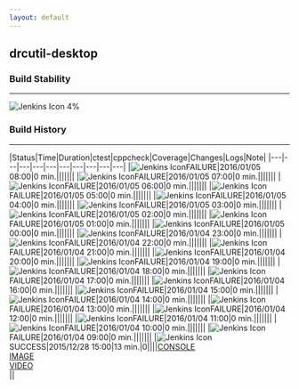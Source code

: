 ```yaml
---
layout: default
---
```

## drcutil-desktop
### Build Stability
___
![Jenkins Icon](http://jenkinshrg.github.io/images/48x48/health-00to19.png)
4%
  
### Build History
___
|Status|Time|Duration|<span class='badge'>ctest</span>|<span class='badge'>cppcheck</span>|Coverage|Changes|Logs|Note|
|---|---|---|---|---|---|---|---|---|---|
|![Jenkins Icon](http://jenkinshrg.github.io/images/24x24/red.png)FAILURE|2016/01/05 08:00|0 min.|||||||
|![Jenkins Icon](http://jenkinshrg.github.io/images/24x24/red.png)FAILURE|2016/01/05 07:00|0 min.|||||||
|![Jenkins Icon](http://jenkinshrg.github.io/images/24x24/red.png)FAILURE|2016/01/05 06:00|0 min.|||||||
|![Jenkins Icon](http://jenkinshrg.github.io/images/24x24/red.png)FAILURE|2016/01/05 05:00|0 min.|||||||
|![Jenkins Icon](http://jenkinshrg.github.io/images/24x24/red.png)FAILURE|2016/01/05 04:00|0 min.|||||||
|![Jenkins Icon](http://jenkinshrg.github.io/images/24x24/red.png)FAILURE|2016/01/05 03:00|0 min.|||||||
|![Jenkins Icon](http://jenkinshrg.github.io/images/24x24/red.png)FAILURE|2016/01/05 02:00|0 min.|||||||
|![Jenkins Icon](http://jenkinshrg.github.io/images/24x24/red.png)FAILURE|2016/01/05 01:00|0 min.|||||||
|![Jenkins Icon](http://jenkinshrg.github.io/images/24x24/red.png)FAILURE|2016/01/05 00:00|0 min.|||||||
|![Jenkins Icon](http://jenkinshrg.github.io/images/24x24/red.png)FAILURE|2016/01/04 23:00|0 min.|||||||
|![Jenkins Icon](http://jenkinshrg.github.io/images/24x24/red.png)FAILURE|2016/01/04 22:00|0 min.|||||||
|![Jenkins Icon](http://jenkinshrg.github.io/images/24x24/red.png)FAILURE|2016/01/04 21:00|0 min.|||||||
|![Jenkins Icon](http://jenkinshrg.github.io/images/24x24/red.png)FAILURE|2016/01/04 20:00|0 min.|||||||
|![Jenkins Icon](http://jenkinshrg.github.io/images/24x24/red.png)FAILURE|2016/01/04 19:00|0 min.|||||||
|![Jenkins Icon](http://jenkinshrg.github.io/images/24x24/red.png)FAILURE|2016/01/04 18:00|0 min.|||||||
|![Jenkins Icon](http://jenkinshrg.github.io/images/24x24/red.png)FAILURE|2016/01/04 17:00|0 min.|||||||
|![Jenkins Icon](http://jenkinshrg.github.io/images/24x24/red.png)FAILURE|2016/01/04 16:00|0 min.|||||||
|![Jenkins Icon](http://jenkinshrg.github.io/images/24x24/red.png)FAILURE|2016/01/04 15:00|0 min.|||||||
|![Jenkins Icon](http://jenkinshrg.github.io/images/24x24/red.png)FAILURE|2016/01/04 14:00|0 min.|||||||
|![Jenkins Icon](http://jenkinshrg.github.io/images/24x24/red.png)FAILURE|2016/01/04 13:00|0 min.|||||||
|![Jenkins Icon](http://jenkinshrg.github.io/images/24x24/red.png)FAILURE|2016/01/04 12:00|0 min.|||||||
|![Jenkins Icon](http://jenkinshrg.github.io/images/24x24/red.png)FAILURE|2016/01/04 11:00|0 min.|||||||
|![Jenkins Icon](http://jenkinshrg.github.io/images/24x24/red.png)FAILURE|2016/01/04 10:00|0 min.|||||||
|![Jenkins Icon](http://jenkinshrg.github.io/images/24x24/red.png)FAILURE|2016/01/04 09:00|0 min.|||||||
|![Jenkins Icon](http://jenkinshrg.github.io/images/24x24/blue.png)SUCCESS|2015/12/28 15:00|13 min.|0||||[CONSOLE](https://drive.google.com/file/d/0B54sHwaxmuM4RW5aNV9UMlZ3Y0E/view?usp=drivesdk)<br>[IMAGE](https://drive.google.com/file/d/0B54sHwaxmuM4VlVPU1B5a25OUVk/view?usp=drivesdk)<br>[VIDEO](https://drive.google.com/file/d/0B54sHwaxmuM4bVh3NHFCRzl6ckU/view?usp=drivesdk)<br>||
